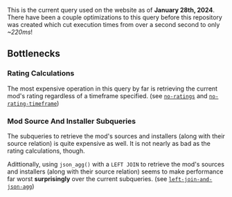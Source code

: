This is the current query used on the website as of **January 28th, 2024**. There have been a couple optimizations to this query before this repository was created which cut execution times from over a second second to only *~220ms*!

## Bottlenecks
### Rating Calculations
The most expensive operation in this query by far is retrieving the current mod's rating regardless of a timeframe specified. (see [`no-ratings`](../no-ratings/) and [`no-rating-timeframe`](../no-rating-timeframe/))

### Mod Source And Installer Subqueries
The subqueries to retrieve the mod's sources and installers (along with their source relation) is quite expensive as well. It is not nearly as bad as the rating calculations, though.

Adittionally, using `json_agg()` with a `LEFT JOIN` to retrieve the mod's sources and installers (along with their source relation) seems to make performance far worst **surprisingly** over the current subqueries. (see [`left-join-and-json-agg`](../left-join-and-json-agg/))